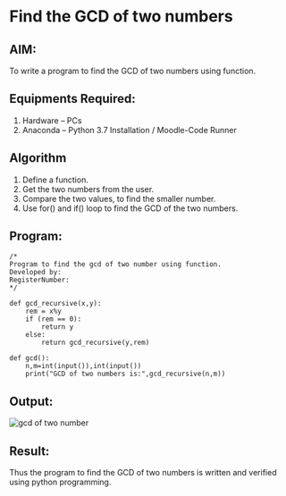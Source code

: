 # Find the GCD of two numbers

## AIM:
To write a program to find the GCD of two numbers using function.

## Equipments Required:
1. Hardware – PCs
2. Anaconda – Python 3.7 Installation / Moodle-Code Runner

## Algorithm
1. Define a function.
2. Get the two numbers from the user.
3. Compare the two values, to find the smaller number.
4. Use for() and if() loop to find the GCD of the two numbers.

## Program:
```
/*
Program to find the gcd of two number using function.
Developed by: 
RegisterNumber:  
*/
```
~~~
def gcd_recursive(x,y):
    rem = x%y
    if (rem == 0):
        return y
    else:
        return gcd_recursive(y,rem)
        
def gcd():
    n,m=int(input()),int(input())
    print("GCD of two numbers is:",gcd_recursive(n,m))
~~~

## Output:
![gcd of two number](gcd.png)


## Result:
Thus the program to find the GCD of two numbers is written and verified using python programming.

